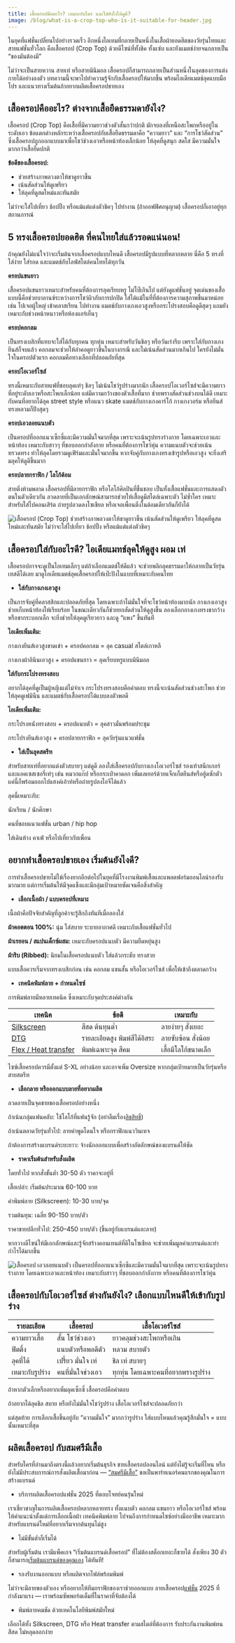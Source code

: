 ```yaml
---
title: เสื้อครอปคืออะไร? เหมาะกับใคร และใส่ยังไงให้ดูดี?
image: /blog/what-is-a-crop-top-who-is-it-suitable-for-header.jpg
---
```


ในยุคที่แฟชั่นเปลี่ยนไปอย่างรวดเร็ว อีกหนึ่งไอเทมที่กลายเป็นหนึ่งในเสื้อผ้ายอดฮิตของวัยรุ่นไทยและสายแฟชั่นทั่วโลก คือเสื้อครอป (Crop Top) ด้วยดีไซน์ที่ทั้งชิค ทั้งแซ่บ และยังแมตช์ง่ายจนกลายเป็น “ของมันต้องมี”

ไม่ว่าจะเป็นสายหวาน สายเท่ หรือสายมินิมอล เสื้อครอปก็สามารถกลายเป็นส่วนหนึ่งในลุคของการแต่งกายได้อย่างลงตัว บทความนี้จะพาไปทำความรู้จักกับเสื้อครอปให้มากขึ้น พร้อมไอเดียแมตช์ลุคแบบมือโปร และแนวทางเริ่มต้นถ้าอยากผลิตเสื้อครอปขายเอง

## เสื้อครอปคืออะไร? ต่างจากเสื้อยืดธรรมดายังไง?

เสื้อครอป (Crop Top) คือเสื้อที่มีความยาวช่วงตัวสั้นกว่าปกติ มักจบลงที่เหนือสะโพกหรืออยู่ในระดับเอว ข้อแตกต่างหลักระหว่างเสื้อครอปกับเสื้อยืดธรรมดาคือ “ความยาว” และ “การโชว์สัดส่วน” ซึ่งเสื้อครอปถูกออกแบบมาเพื่อโชว์ช่วงเอวหรือหน้าท้องเล็กน้อย ให้ลุคที่ดูสนุก สดใส มีความมั่นใจมากกว่าเสื้อยืดปกติ

**ข้อดีของเสื้อครอป:**

- ช่วยสร้างภาพลวงตาให้ขาดูยาวขึ้น
- เน้นสัดส่วนให้ดูเพรียว
- ให้ลุคที่ดูสดใหม่และทันสมัย

ไม่ว่าจะใส่ไปเที่ยว ช้อปปิ้ง หรือแม้แต่แต่งตัวชิคๆ ไปทำงาน (ถ้าออฟฟิศอนุญาต) เสื้อครอปก็เอาอยู่ทุกสถานการณ์

## 5 ทรงเสื้อครอปยอดฮิต ที่คนไทยใส่แล้วรอดแน่นอน!

ถ้าคุณยังไม่แน่ใจว่าจะเริ่มต้นจากเสื้อครอปแบบไหนดี เสื้อครอปมีรูปแบบที่หลากหลาย นี่คือ 5 ทรงที่ใส่ง่าย ใส่รอด และแมตช์กับไลฟ์สไตล์คนไทยได้ทุกวัน

**ครอปแขนยาว**

เสื้อครอปแขนยาวเหมาะสำหรับคนที่ต้องการลุคเรียบหรู ไม่โป๊เกินไป แต่ยังดูแฟชั่นอยู่ จุดเด่นของเสื้อแบบนี้คือช่วยบาลานซ์ระหว่างการโชว์ผิวกับการปกปิด ใส่ได้แม้ในที่ที่ต้องการความสุภาพขึ้นมาหน่อย เช่น ไปเจอผู้ใหญ่ เข้าคลาสเรียน ไปทำงาน แมตช์กับกางเกงเอวสูงหรือกระโปรงสอบคือดูดีสุดๆ แถมยังเหมาะกับช่วงหน้าหนาวหรือห้องแอร์เย็นๆ

**ครอปคอกลม**

เป็นทรงเบสิกที่แทบจะใส่ได้กับทุกคน ทุกหุ่น เหมาะสำหรับวันชิลๆ หรือวันเร่งรีบ เพราะใส่กับกางเกงยีนส์ก็จบแล้ว คอกลมจะช่วยให้ลำคอดูยาวขึ้นในบางกรณี และไม่เน้นสัดส่วนมากเกินไป ใครยังไม่มั่นใจในครอปตัวแรก คอกลมคือทางเลือกที่ปลอดภัยที่สุด

**ครอปโอเวอร์ไซส์**

ทรงนี้เหมาะกับสายแฟที่ชอบลุคเท่ๆ ชิลๆ ไม่เน้นโชว์รูปร่างมากนัก เสื้อครอปโอเวอร์ไซส์จะมีความยาวที่อยู่ระดับเอวหรือสะโพกเล็กน้อย แต่มีความกว้างของตัวเสื้อที่มาก ช่วยพรางสัดส่วนช่วงบนได้ดี เหมาะกับคนที่อยากได้ลุค street style หรือแนว skate แมตช์กับกางเกงคาร์โก้ กางเกงวอร์ม หรือยีนส์ทรงหลวมก็ปังสุดๆ

**ครอปเอวลอยแนบตัว**

เป็นครอปที่ออกแนวเซ็กซี่และมีความมั่นใจมากที่สุด เพราะจะเน้นรูปทรงร่างกาย โดยเฉพาะเอวและหน้าท้อง เหมาะกับสาวๆ ที่ชอบออกกำลังกาย หรือคนที่ต้องการโชว์หุ่น ความแนบตัวจะช่วยเน้นทรวดทรง ทำให้ลุคโดยรวมดูเฟิร์มและมั่นใจมากขึ้น หากจับคู่กับกางเกงทรงเข้ารูปหรือเอวสูง จะยิ่งเสริมลุคให้ดูดีขึ้นมาก

**ครอปลายกราฟิก / โลโก้ด้อม**

สายติ่งห้ามพลาด เสื้อครอปที่มีลายกราฟิก หรือโลโก้ศิลปินที่ชื่นชอบ เป็นทั้งเสื้อแฟชั่นและการแสดงตัวตนในตัวเดียวกัน ลวดลายที่เป็นเอกลักษณ์สามารถช่วยให้เสื้อดูมีสไตล์เฉพาะตัว ไม่ซ้ำใคร เหมาะสำหรับใส่ไปคอนเสิร์ต ถ่ายรูปอวดลงโซเชียล หรือเจอเพื่อนติ่งในด้อมเดียวกันก็ยังได้

![เสื้อครอป (Crop Top) ช่วยสร้างภาพลวงตาให้ขาดูยาวขึ้น เน้นสัดส่วนให้ดูเพรียว ให้ลุคที่ดูสดใหม่และทันสมัย ไม่ว่าจะใส่ไปเที่ยว ช้อปปิ้ง หรือแม้แต่แต่งตัวชิคๆ](/blog/what-is-a-crop-top-who-is-it-suitable-for-1.jpg)

## เสื้อครอปใส่กับอะไรดี? ไอเดียแมทช์ลุคให้ดูสูง ผอม เท่

เสื้อครอปอาจจะดูเป็นไอเทมเล็กๆ แต่ถ้าเลือกแมตช์ให้ดีแล้ว จะช่วยพลิกลุคธรรมดาให้กลายเป็นวัยรุ่นเทสดีได้เลย มาดูไอเดียแมตช์ลุคเสื้อครอปให้เป๊ะปังในแบบที่เหมาะกับคนไทย

- **ใส่กับกางเกงเอวสูง**

เป็นการจับคู่ที่คลาสสิกและปลอดภัยที่สุด โดยเฉพาะถ้าไม่มั่นใจที่จะโชว์หน้าท้องมากนัก กางเกงเอวสูงช่วยเก็บหน้าท้องให้เรียบร้อย ในขณะเดียวกันก็ช่วยยกสัดส่วนให้ดูสูงขึ้น ลองเลือกกางเกงทรงขากว้างหรือขากระบอกเล็ก จะยิ่งช่วยให้ลุคดูเรียวยาว และดู “แพง” ขึ้นทันที

**ไอเดียเพิ่มเติม:**

กางเกงยีนส์เอวสูงขาดเข่า + ครอปคอกลม = ลุค casual สไตล์เกาหลี

กางเกงผ้าลินินเอวสูง + ครอปแขนยาว = ลุคเรียบหรูแบบมินิมอล

**ใส่กับกระโปรงทรงสอบ**

อยากได้ลุคที่ดูเป็นผู้หญิงแต่ไม่จำเจ กระโปรงทรงสอบคือคำตอบ ทรงนี้จะเน้นสัดส่วนช่วงสะโพก ช่วยให้ลุคดูเฟมินีน และแมตช์กับเสื้อครอปได้แบบลงตัวพอดี

**ไอเดียเพิ่มเติม:**

กระโปรงหนังทรงสอบ + ครอปแนบตัว = ลุคสาวมั่นพร้อมประชุม

กระโปรงยีนส์เอวสูง + ครอปลายกราฟิก = ลุควัยรุ่นแนวแฟชั่น

- **ใส่เป็นลุคสตรีท**

สำหรับสายเท่ที่อยากแต่งตัวสบายๆ แต่ดูดี ลองใส่เสื้อครอปกับกางเกงโอเวอร์ไซส์ รองเท้าสนีกเกอร์ และแอคเซสเซอรี่เท่ๆ เช่น หมวกแก๊ป หรือกระเป๋าคาดอก เพิ่มเลเยอร์ด้วยแจ็กเก็ตยีนส์หรือฮู้ดซักตัว แค่นี้ก็พร้อมออกไปแฮงค์เอ้าท์หรือถ่ายรูปลงไอจีได้แล้ว

ลุคนี้เหมาะกับ:

นักเรียน / นักศึกษา

คนที่ชอบแนวแฟชั่น urban / hip hop

ใส่เดินห้าง คาเฟ่ หรือไปเที่ยวกับเพื่อน

## อยากทำเสื้อครอปขายเอง เริ่มต้นยังไงดี?

การทำเสื้อครอปขายไม่ใช่เรื่องยากอีกต่อไปในยุคที่มีโรงงานพิมพ์เสื้อและแพลตฟอร์มออนไลน์รองรับมากมาย แต่การเริ่มต้นให้มีจุดแข็งและมีกลุ่มเป้าหมายชัดเจนคือสิ่งสำคัญ

- **เลือกเนื้อผ้า / แบบครอปที่เหมาะ**

เนื้อผ้าคือปัจจัยสำคัญที่ลูกค้าจะรู้สึกถึงทันทีเมื่อลองใส่

**ผ้าคอตตอน 100%:** นุ่ม ใส่สบาย ระบายอากาศดี เหมาะกับเสื้อแฟชั่นทั่วไป

**ผ้าเรยอน / สแปนเด็กซ์ผสม:** เหมาะกับครอปแนบตัว มีความยืดหยุ่นสูง

**ผ้าริบ (Ribbed):** นิยมในเสื้อครอปแนบตัว ใส่แล้วกระชับ ทรงสวย

แบบเสื้อควรเริ่มจากทรงเบสิกก่อน เช่น คอกลม แขนสั้น หรือโอเวอร์ไซส์ เพื่อให้เข้าถึงตลาดกว้าง

- **เทคนิคพิมพ์ลาย + กำหนดไซซ์**

การพิมพ์ลายมีหลายเทคนิค ซึ่งเหมาะกับจุดประสงค์ต่างกัน

| เทคนิค                                            | ข้อดี                         | เหมาะกับ             |
| ------------------------------------------------- | ----------------------------- | -------------------- |
| [Silkscreen](/blog/what-is-silks-creen)           | สีสด ต้นทุนต่ำ                | ลายง่ายๆ สั่งเยอะ    |
| [DTG](/blog/what-is-dtg-screen)                   | รายละเอียดสูง พิมพ์สีได้อิสระ | ลายซับซ้อน สั่งน้อย  |
| [Flex / Heat transfer](/blog/what-is-flex-screen) | พิมพ์เฉพาะจุด สีคม            | เสื้อมีโลโก้ขนาดเล็ก |

ไซซ์เสื้อครอปควรมีตั้งแต่ S-XL อย่างน้อย และอาจเพิ่ม Oversize หากกลุ่มเป้าหมายเป็นวัยรุ่นหรือสายสตรีท

- **เลือกลาย หรือออกแบบลายที่อยากผลิต**

ลวดลายเป็นจุดขายของเสื้อครอปอย่างหนึ่ง

ถ้าเน้นกลุ่มแฟนคลับ: ใช้โลโก้ที่แฟนรู้จัก (อย่าลืมเรื่อง[ลิขสิทธิ์](https://www.ipthailand.go.th/th/copyright.html))

ถ้าเน้นตลาดวัยรุ่นทั่วไป: ลายคำพูดโดนใจ หรือกราฟิกแนววินเทจ

ถ้าต้องการสร้างแบรนด์ระยะยาว: จ้างนักออกแบบเพื่อสร้างอัตลักษณ์ของแบรนด์ให้ชัด

- **ราคาเริ่มต้นสำหรับสั่งผลิต**

โดยทั่วไป หากสั่งขั้นต่ำ 30-50 ตัว ราคาจะอยู่ที่

เสื้อเปล่า: เริ่มต้นประมาณ 60-100 บาท

ค่าพิมพ์ลาย (Silkscreen): 10-30 บาท/จุด

รวมต้นทุน: เฉลี่ย 90-150 บาท/ตัว

ราคาขายปลีกทั่วไป: 250–450 บาท/ตัว (ขึ้นอยู่กับแบรนด์และลาย)

หากวางดีไซน์ให้มีเอกลักษณ์และรู้จักสร้างคอนเทนต์ที่ดีในโซเชียล จะช่วยเพิ่มมูลค่าแบรนด์และทำกำไรได้มากขึ้น

![เสื้อครอป เอวลอยแนบตัว เป็นครอปที่ออกแนวเซ็กซี่และมีความมั่นใจมากที่สุด เพราะจะเน้นรูปทรงร่างกาย โดยเฉพาะเอวและหน้าท้อง เหมาะกับสาวๆ ที่ชอบออกกำลังกาย หรือคนที่ต้องการโชว์หุ่น ](/blog/what-is-a-crop-top-who-is-it-suitable-for-2.jpg)

## เสื้อครอปกับโอเวอร์ไซส์ ต่างกันยังไง? เลือกแบบไหนดีให้เข้ากับรูปร่าง

| รายละเอียด      | เสื้อครอป          | เสื้อโอเวอร์ไซส์                     |
| --------------- | ------------------ | ------------------------------------ |
| ความยาวเสื้อ    | สั้น โชว์ช่วงเอว   | ยาวคลุมช่วงสะโพกหรือเกิน             |
| ฟิตติ้ง         | แนบตัวหรือพอดีตัว  | หลวม สบายตัว                         |
| ลุคที่ได้       | เปรี้ยว มั่นใจ เท่ | ชิล เท่ สบายๆ                        |
| เหมาะกับรูปร่าง | คนที่มั่นใจช่วงเอว | ทุกหุ่น โดยเฉพาะคนที่อยากพรางรูปร่าง |

ถ้าหากตัวเล็กหรืออยากเพิ่มลุคเซ็กซี่ เสื้อครอปคือคำตอบ

ถ้าอยากได้ลุคชิล สบาย หรือยังไม่มั่นใจโชว์รูปร่าง เสื้อโอเวอร์ไซส์จะปลอดภัยกว่า

แต่สุดท้าย การเลือกเสื้อขึ้นอยู่กับ “ความมั่นใจ” มากกว่ารูปร่าง ใส่แบบไหนแล้วคุณรู้สึกมั่นใจ = แบบนั้นเหมาะที่สุด

## ผลิตเสื้อครอป กับสมศรีมีเสื้อ

สำหรับใครที่อ่านมาถึงตรงนี้แล้วอยากเริ่มต้นธุรกิจ ขายเสื้อครอปออนไลน์ แต่ยังไม่รู้จะเริ่มที่ไหน หรือยังไม่มีประสบการณ์การสั่งผลิตเสื้อมาก่อน — [“สมศรีมีเสื้อ”](/) ขอเป็นพาร์ทเนอร์คนแรกของคุณในการสร้างแบรนด์

- บริการผลิตเสื้อครอปแฟชั่น 2025 ที่ตอบโจทย์คนรุ่นใหม่

เราเชี่ยวชาญในการผลิตเสื้อครอปหลากหลายทรง ทั้งแนบตัว คอกลม แขนยาว หรือโอเวอร์ไซส์ พร้อมให้คำแนะนำตั้งแต่การเลือกเนื้อผ้า เทคนิคพิมพ์ลาย ไปจนถึงการกำหนดไซซ์อย่างมืออาชีพ เหมาะมากสำหรับแบรนด์ใหม่ที่อยากเริ่มจากต้นทุนไม่สูง

- ไม่มีขั้นต่ำก็เริ่มได้

สำหรับผู้เริ่มต้น เรามีแพ็คเกจ “เริ่มต้นแบรนด์เสื้อครอป” ที่ไม่ต้องสต็อกเยอะก็ขายได้ สั่งเพียง 30 ตัวก็สามารถ[เริ่มต้นแบรนด์ของคุณเอง](/blog/how-to-start-your-own-tshirt-business) ได้ทันที!  

- รองรับงานออกแบบ หรือผลิตจากไฟล์พร้อมพิมพ์

ไม่ว่าจะมีลายของตัวเอง หรืออยากให้ทีมกราฟิกของเราช่วยออกแบบ ลายเสื้อครอป[แฟชั่น](https://th.wikipedia.org/wiki/%E0%B9%81%E0%B8%9F%E0%B8%8A%E0%B8%B1%E0%B9%88%E0%B8%99) 2025 ที่กำลังมาแรง — เราพร้อมซัพพอร์ตเต็มที่ในราคาที่จับต้องได้

- พิมพ์ลายคมชัด ด้วยเทคโนโลยีพิมพ์สมัยใหม่

เลือกได้ทั้ง Silkscreen, DTG หรือ Heat transfer ตามสไตล์ที่ต้องการ รับประกันงานพิมพ์ทน สีสด ไม่หลุดลอกง่าย
